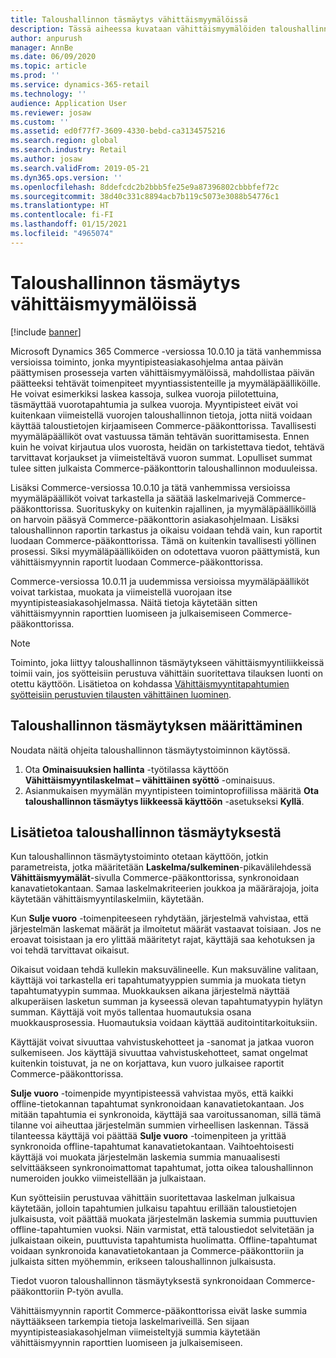 ```yaml
---
title: Taloushallinnon täsmäytys vähittäismyymälöissä
description: Tässä aiheessa kuvataan vähittäismyymälöiden taloushallinnon täsmäytystä myyntipisteille Microsoft Dynamics 365 Commercessa.
author: anpurush
manager: AnnBe
ms.date: 06/09/2020
ms.topic: article
ms.prod: ''
ms.service: dynamics-365-retail
ms.technology: ''
audience: Application User
ms.reviewer: josaw
ms.custom: ''
ms.assetid: ed0f77f7-3609-4330-bebd-ca3134575216
ms.search.region: global
ms.search.industry: Retail
ms.author: josaw
ms.search.validFrom: 2019-05-21
ms.dyn365.ops.version: ''
ms.openlocfilehash: 8ddefcdc2b2bbb5fe25e9a87396802cbbbfef72c
ms.sourcegitcommit: 38d40c331c8894acb7b119c5073e3088b54776c1
ms.translationtype: HT
ms.contentlocale: fi-FI
ms.lasthandoff: 01/15/2021
ms.locfileid: "4965074"
---
```

# <a name="financial-reconciliation-in-retail-stores"></a>Taloushallinnon täsmäytys vähittäismyymälöissä

[!include [banner](includes/banner.md)]

Microsoft Dynamics 365 Commerce -versiossa 10.0.10 ja tätä vanhemmissa versioissa toiminto, jonka myyntipisteasiakasohjelma antaa päivän päättymisen prosesseja varten vähittäismyymälöissä, mahdollistaa päivän päätteeksi tehtävät toimenpiteet myyntiassistenteille ja myymäläpäälliköille. He voivat esimerkiksi laskea kassoja, sulkea vuoroja piilotettuina, täsmäyttää vuorotapahtumia ja sulkea vuoroja. Myyntipisteet eivät voi kuitenkaan viimeistellä vuorojen taloushallinnon tietoja, jotta niitä voidaan käyttää taloustietojen kirjaamiseen Commerce-pääkonttorissa. Tavallisesti myymäläpäälliköt ovat vastuussa tämän tehtävän suorittamisesta. Ennen kuin he voivat kirjautua ulos vuorosta, heidän on tarkistettava tiedot, tehtävä tarvittavat korjaukset ja viimeisteltävä vuoron summat. Lopulliset summat tulee sitten julkaista Commerce-pääkonttorin taloushallinnon moduuleissa.

Lisäksi Commerce-versiossa 10.0.10 ja tätä vanhemmissa versioissa myymäläpäälliköt voivat tarkastella ja säätää laskelmarivejä Commerce-pääkonttorissa. Suorituskyky on kuitenkin rajallinen, ja myymäläpäälliköillä on harvoin pääsyä Commerce-pääkonttorin asiakasohjelmaan. Lisäksi taloushallinnon raportin tarkastus ja oikaisu voidaan tehdä vain, kun raportit luodaan Commerce-pääkonttorissa. Tämä on kuitenkin tavallisesti yöllinen prosessi. Siksi myymäläpäälliköiden on odotettava vuoron päättymistä, kun vähittäismyynnin raportit luodaan Commerce-pääkonttorissa.

Commerce-versiossa 10.0.11 ja uudemmissa versioissa myymäläpäälliköt voivat tarkistaa, muokata ja viimeistellä vuorojaan itse myyntipisteasiakasohjelmassa. Näitä tietoja käytetään sitten vähittäismyynnin raporttien luomiseen ja julkaisemiseen Commerce-pääkonttorissa.

> [!NOTE]
> Toiminto, joka liittyy taloushallinnon täsmäytykseen vähittäismyyntiliikkeissä toimii vain, jos syötteisiin perustuva vähittäin suoritettava tilauksen luonti on otettu käyttöön. Lisätietoa on kohdassa [Vähittäismyyntitapahtumien syötteisiin perustuvien tilausten vähittäinen luominen](trickle-feed.md).

## <a name="set-up-financial-reconciliation"></a>Taloushallinnon täsmäytyksen määrittäminen

Noudata näitä ohjeita taloushallinnon täsmäytystoiminnon käytössä.

1. Ota **Ominaisuuksien hallinta** -työtilassa käyttöön **Vähittäismyyntilaskelmat – vähittäinen syöttö** -ominaisuus.
1. Asianmukaisen myymälän myyntipisteen toimintoprofiilissa määritä **Ota taloushallinnon täsmäytys liikkeessä käyttöön** -asetukseksi **Kyllä**.

## <a name="more-information-about-financial-reconciliation"></a>Lisätietoa taloushallinnon täsmäytyksestä

Kun taloushallinnon täsmäytystoiminto otetaan käyttöön, jotkin parametreista, jotka määritetään **Laskelma/sulkeminen**-pikavälilehdessä **Vähittäismyymälät**-sivulla Commerce-pääkonttorissa, synkronoidaan kanavatietokantaan. Samaa laskelmakriteerien joukkoa ja määrärajoja, joita käytetään vähittäismyyntilaskelmiin, käytetään.

Kun **Sulje vuoro** -toimenpiteeseen ryhdytään, järjestelmä vahvistaa, että järjestelmän laskemat määrät ja ilmoitetut määrät vastaavat toisiaan. Jos ne eroavat toisistaan ja ero ylittää määritetyt rajat, käyttäjä saa kehotuksen ja voi tehdä tarvittavat oikaisut.

Oikaisut voidaan tehdä kullekin maksuvälineelle. Kun maksuväline valitaan, käyttäjä voi tarkastella eri tapahtumatyyppien summia ja muokata tietyn tapahtumatyypin summaa. Muokkauksen aikana järjestelmä näyttää alkuperäisen lasketun summan ja kyseessä olevan tapahtumatyypin hylätyn summan. Käyttäjä voit myös tallentaa huomautuksia osana muokkausprosessia. Huomautuksia voidaan käyttää auditointitarkoituksiin.

Käyttäjät voivat sivuuttaa vahvistuskehotteet ja -sanomat ja jatkaa vuoron sulkemiseen. Jos käyttäjä sivuuttaa vahvistuskehotteet, samat ongelmat kuitenkin toistuvat, ja ne on korjattava, kun vuoro julkaisee raportit Commerce-pääkonttorissa.

**Sulje vuoro** -toimenpide myyntipisteessä vahvistaa myös, että kaikki offline-tietokannan tapahtumat synkronoidaan kanavatietokantaan. Jos mitään tapahtumia ei synkronoida, käyttäjä saa varoitussanoman, sillä tämä tilanne voi aiheuttaa järjestelmän summien virheellisen laskennan. Tässä tilanteessa käyttäjä voi päättää **Sulje vuoro** -toimenpiteen ja yrittää synkronoida offline-tapahtumat kanavatietokantaan. Vaihtoehtoisesti käyttäjä voi muokata järjestelmän laskemia summia manuaalisesti selvittääkseen synkronoimattomat tapahtumat, jotta oikea taloushallinnon numeroiden joukko viimeistellään ja julkaistaan. 

Kun syötteisiin perustuvaa vähittäin suoritettavaa laskelman julkaisua käytetään, jolloin tapahtumien julkaisu tapahtuu erillään taloustietojen julkaisusta, voit päättää muokata järjestelmän laskemia summia puuttuvien offline-tapahtumien vuoksi. Näin varmistat, että taloustiedot selvitetään ja julkaistaan oikein, puuttuvista tapahtumista huolimatta. Offline-tapahtumat voidaan synkronoida kanavatietokantaan ja Commerce-pääkonttoriin ja julkaista sitten myöhemmin, erikseen taloushallinnon julkaisusta.

Tiedot vuoron taloushallinnon täsmäytyksestä synkronoidaan Commerce-pääkonttoriin P-työn avulla.

Vähittäismyynnin raportit Commerce-pääkonttorissa eivät laske summia näyttääkseen tarkempia tietoja laskelmariveillä. Sen sijaan myyntipisteasiakasohjelman viimeisteltyjä summia käytetään vähittäismyynnin raporttien luomiseen ja julkaisemiseen.

